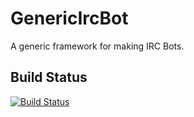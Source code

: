 # GenericIrcBot #
A generic framework for making IRC Bots.

## Build Status ##
[![Build Status](https://travis-ci.org/xforever1313/GenericIrcBot.svg?branch=master)](https://travis-ci.org/xforever1313/GenericIrcBot)
